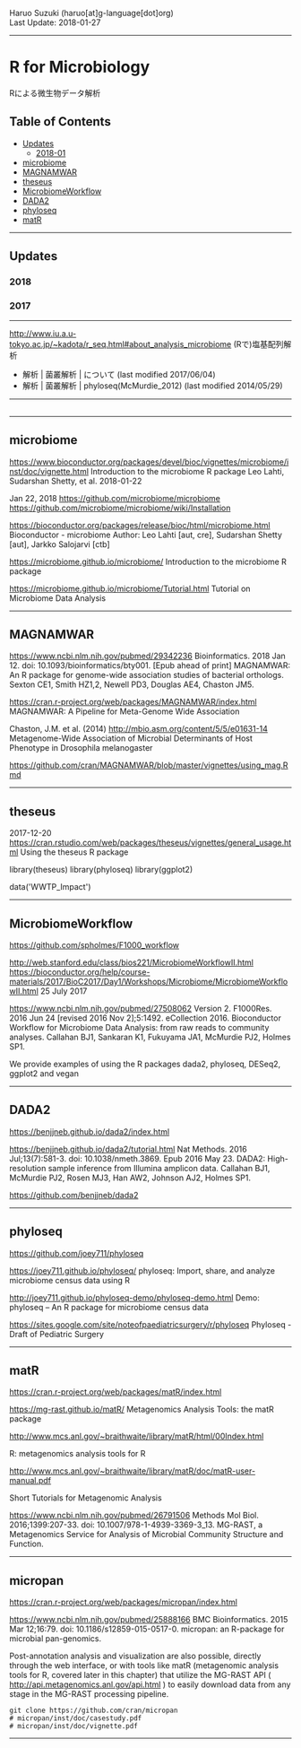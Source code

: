 Haruo Suzuki (haruo[at]g-language[dot]org)  
Last Update: 2018-01-27

----------

# R for Microbiology
Rによる微生物データ解析

## Table of Contents
- [Updates](#updates)
  - [2018-01](#2018-01)
- [microbiome](#microbiome)
- [MAGNAMWAR](#MAGNAMWAR)
- [theseus](#theseus)
- [MicrobiomeWorkflow](#MicrobiomeWorkflow)
- [DADA2](#DADA2)
- [phyloseq](#phyloseq)
- [matR](#matR)

----------
## Updates
### 2018
### 2017

----------

http://www.iu.a.u-tokyo.ac.jp/~kadota/r_seq.html#about_analysis_microbiome
(Rで)塩基配列解析
- 解析 | 菌叢解析 | について (last modified 2017/06/04)
- 解析 | 菌叢解析 | phyloseq(McMurdie_2012) (last modified 2014/05/29)

----------
## 

----------
## microbiome

https://www.bioconductor.org/packages/devel/bioc/vignettes/microbiome/inst/doc/vignette.html
Introduction to the microbiome R package
Leo Lahti, Sudarshan Shetty, et al.
2018-01-22

Jan 22, 2018
https://github.com/microbiome/microbiome
https://github.com/microbiome/microbiome/wiki/Installation

https://bioconductor.org/packages/release/bioc/html/microbiome.html
Bioconductor - microbiome
Author: Leo Lahti [aut, cre], Sudarshan Shetty [aut], Jarkko Salojarvi [ctb]

https://microbiome.github.io/microbiome/
Introduction to the microbiome R package

https://microbiome.github.io/microbiome/Tutorial.html
Tutorial on Microbiome Data Analysis

----------
## MAGNAMWAR

https://www.ncbi.nlm.nih.gov/pubmed/29342236
Bioinformatics. 2018 Jan 12. doi: 10.1093/bioinformatics/bty001. [Epub ahead of print]
MAGNAMWAR: An R package for genome-wide association studies of bacterial orthologs.
Sexton CE1, Smith HZ1,2, Newell PD3, Douglas AE4, Chaston JM5.

https://cran.r-project.org/web/packages/MAGNAMWAR/index.html
MAGNAMWAR: A Pipeline for Meta-Genome Wide Association

Chaston, J.M. et al. (2014) 
http://mbio.asm.org/content/5/5/e01631-14
Metagenome-Wide Association of Microbial Determinants of Host Phenotype in Drosophila melanogaster

https://github.com/cran/MAGNAMWAR/blob/master/vignettes/using_mag.Rmd

----------
## theseus

2017-12-20
https://cran.rstudio.com/web/packages/theseus/vignettes/general_usage.html
Using the theseus R package

library(theseus)
library(phyloseq)
library(ggplot2)

data('WWTP_Impact')

----------
## MicrobiomeWorkflow

https://github.com/spholmes/F1000_workflow

http://web.stanford.edu/class/bios221/MicrobiomeWorkflowII.html
https://bioconductor.org/help/course-materials/2017/BioC2017/Day1/Workshops/Microbiome/MicrobiomeWorkflowII.html
25 July 2017

https://www.ncbi.nlm.nih.gov/pubmed/27508062
Version 2. F1000Res. 2016 Jun 24 [revised 2016 Nov 2];5:1492. eCollection 2016.
Bioconductor Workflow for Microbiome Data Analysis: from raw reads to community analyses.
Callahan BJ1, Sankaran K1, Fukuyama JA1, McMurdie PJ2, Holmes SP1.

We provide examples of using the R packages dada2, phyloseq, DESeq2, ggplot2 and vegan

----------
## DADA2
https://benjjneb.github.io/dada2/index.html

https://benjjneb.github.io/dada2/tutorial.html
Nat Methods. 2016 Jul;13(7):581-3. doi: 10.1038/nmeth.3869. Epub 2016 May 23.
DADA2: High-resolution sample inference from Illumina amplicon data.
Callahan BJ1, McMurdie PJ2, Rosen MJ3, Han AW2, Johnson AJ2, Holmes SP1.

https://github.com/benjjneb/dada2

----------
## phyloseq

https://github.com/joey711/phyloseq

https://joey711.github.io/phyloseq/
phyloseq: Import, share, and analyze microbiome census data using R

http://joey711.github.io/phyloseq-demo/phyloseq-demo.html
Demo: phyloseq – An R package for microbiome census data

https://sites.google.com/site/noteofpaediatricsurgery/r/phyloseq
Phyloseq - Draft of Pediatric Surgery

----------

## matR
https://cran.r-project.org/web/packages/matR/index.html

https://mg-rast.github.io/matR/
Metagenomics Analysis Tools: the matR package

http://www.mcs.anl.gov/~braithwaite/library/matR/html/00Index.html

R: metagenomics analysis tools for R


http://www.mcs.anl.gov/~braithwaite/library/matR/doc/matR-user-manual.pdf

Short Tutorials for Metagenomic Analysis 

https://www.ncbi.nlm.nih.gov/pubmed/26791506
Methods Mol Biol. 2016;1399:207-33. doi: 10.1007/978-1-4939-3369-3_13.
MG-RAST, a Metagenomics Service for Analysis of Microbial Community Structure and Function.

----------
## micropan
https://cran.r-project.org/web/packages/micropan/index.html

https://www.ncbi.nlm.nih.gov/pubmed/25888166
BMC Bioinformatics. 2015 Mar 12;16:79. doi: 10.1186/s12859-015-0517-0.
micropan: an R-package for microbial pan-genomics.

Post-annotation analysis and visualization are also possible, directly through the web interface, or with tools like matR (metagenomic analysis tools for R, covered later in this chapter) that utilize the MG-RAST API ( http://api.metagenomics.anl.gov/api.html ) to easily download data from any stage in the MG-RAST processing pipeline. 

	git clone https://github.com/cran/micropan
	# micropan/inst/doc/casestudy.pdf
	# micropan/inst/doc/vignette.pdf

----------


